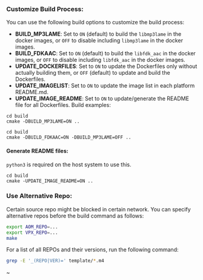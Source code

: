 
### Customize Build Process:

You can use the following build options to customize the build process:
- **BUILD_MP3LAME**: Set to ```ON``` (default) to build the ```libmp3lame``` in the docker images, or ```OFF``` to disable including ```libmp3lame``` in the docker images.
- **BUILD_FDKAAC**: Set to ```ON``` (default) to build the ```libfdk_aac``` in the docker images, or ```OFF``` to disable including ```libfdk_aac``` in the docker images.
- **UPDATE_DOCKERFILES**: Set to ```ON``` to update the Dockerfiles only without actually building them, or ```OFF``` (default) to update and build the Dockerfiles.
- **UPDATE_IMAGELIST**: Set to ```ON``` to update the image list in each platform README.md.
- **UPDATE_IMAGE_README**: Set to ```ON``` to update/generate the README file for all Dockerfiles.
Build examples:
```
cd build
cmake -DBUILD_MP3LAME=ON ..
```

```
cd build
cmake -DBUILD_FDKAAC=ON -DBUILD_MP3LAME=OFF ..
```
#### Generate README files:
`python3` is required on the host system to use this.

    cd build
    cmake -UPDATE_IMAGE_README=ON ..

### Use Alternative Repo:

Certain source repo might be blocked in certain network. You can specify alternative repos before the build command as follows:

```bash
export AOM_REPO=...
export VPX_REPO=...
make
```

For a list of all REPOs and their versions, run the following command:

```bash
grep -E '_(REPO|VER)=' template/*.m4
```
~



